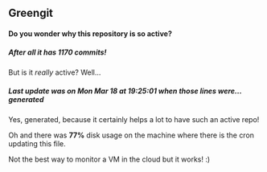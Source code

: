 ## Greengit

#### Do you wonder why this repository is so active?

##### After all it has 1170 commits!

But is it *really* active? Well...

##### Last update was on Mon Mar 18 at 19:25:01 when those lines were... generated

Yes, generated, because it certainly helps a lot to have such an active repo!

Oh and there was **77%** disk usage on the machine
where there is the cron updating this file.

Not the best way to monitor a VM in the cloud but it works! :)
